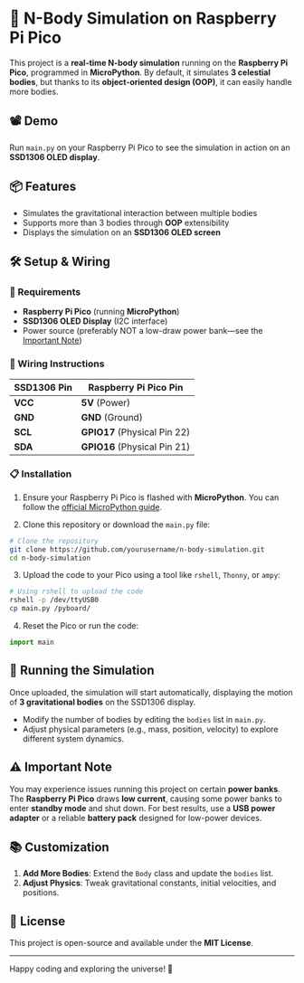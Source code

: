 # 🌌 N-Body Simulation on Raspberry Pi Pico

This project is a **real-time N-body simulation** running on the **Raspberry Pi Pico**, programmed in **MicroPython**. By default, it simulates **3 celestial bodies**, but thanks to its **object-oriented design (OOP)**, it can easily handle more bodies.

## 📽️ Demo
Run `main.py` on your Raspberry Pi Pico to see the simulation in action on an **SSD1306 OLED display**.

## 📦 Features
- Simulates the gravitational interaction between multiple bodies
- Supports more than 3 bodies through **OOP** extensibility
- Displays the simulation on an **SSD1306 OLED screen**

## 🛠️ Setup & Wiring

### 🧰 Requirements
- **Raspberry Pi Pico** (running **MicroPython**)  
- **SSD1306 OLED Display** (I2C interface)  
- Power source (preferably NOT a low-draw power bank—see the [Important Note](#important-note))

### 🔌 Wiring Instructions

| **SSD1306 Pin** | **Raspberry Pi Pico Pin**        |
|-----------------|---------------------------------|
| **VCC**         | **5V** (Power)                   |
| **GND**         | **GND** (Ground)                 |
| **SCL**         | **GPIO17** (Physical Pin 22)     |
| **SDA**         | **GPIO16** (Physical Pin 21)     |

### 📋 Installation
1. Ensure your Raspberry Pi Pico is flashed with **MicroPython**. You can follow the [official MicroPython guide](https://micropython.org/download/rp2-pico/).

2. Clone this repository or download the `main.py` file:

```bash
# Clone the repository
git clone https://github.com/yourusername/n-body-simulation.git
cd n-body-simulation
```

3. Upload the code to your Pico using a tool like `rshell`, `Thonny`, or `ampy`:

```bash
# Using rshell to upload the code
rshell -p /dev/ttyUSB0
cp main.py /pyboard/
```

4. Reset the Pico or run the code:

```python
import main
```

## 🚀 Running the Simulation
Once uploaded, the simulation will start automatically, displaying the motion of **3 gravitational bodies** on the SSD1306 display.

- Modify the number of bodies by editing the `bodies` list in `main.py`.
- Adjust physical parameters (e.g., mass, position, velocity) to explore different system dynamics.

## ⚠️ Important Note
You may experience issues running this project on certain **power banks**. The **Raspberry Pi Pico** draws **low current**, causing some power banks to enter **standby mode** and shut down. For best results, use a **USB power adapter** or a reliable **battery pack** designed for low-power devices.

## 📚 Customization
1. **Add More Bodies**: Extend the `Body` class and update the `bodies` list.
2. **Adjust Physics**: Tweak gravitational constants, initial velocities, and positions.

## 📄 License
This project is open-source and available under the **MIT License**.

---

Happy coding and exploring the universe! 🌠

